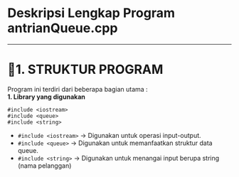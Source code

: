 # Deskripsi Lengkap Program antrianQueue.cpp
---
# 📌1. STRUKTUR PROGRAM
Program ini terdiri dari beberapa bagian utama :
<br>**1. Library yang digunakan**
```
#include <iostream>
#include <queue>
#include <string>
```
* `#include <iostream>` &rarr; Digunakan untuk operasi input-output.
* `#include <queue>` &rarr; Digunakan untuk memanfaatkan struktur data queue.
* `#include <string>` &rarr; Digunakan untuk menangai input berupa string (nama pelanggan)
  
